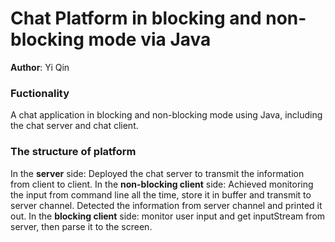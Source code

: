 
# Chat Platform in blocking and non-blocking mode via Java
<b>Author</b>: Yi Qin
### Fuctionality
A chat application in blocking and non-blocking mode using Java, including the chat server and chat client.

### The structure of platform
In the <b> server</b>  side: Deployed the chat server to transmit the information from client to client.
In the <b>non-blocking client</b>  side: Achieved monitoring the input from command line all the time, store it in
buffer and transmit to server channel. Detected the information from server channel and printed it out.
In the <b>blocking client</b> side: monitor user input and get inputStream from server, then parse it to the screen.


  










